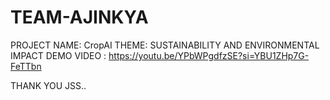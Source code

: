 # TEAM-AJINKYA

PROJECT NAME: CropAI
THEME: SUSTAINABILITY AND ENVIRONMENTAL IMPACT
DEMO VIDEO : https://youtu.be/YPbWPgdfzSE?si=YBU1ZHp7G-FeTTbn

THANK YOU JSS..

